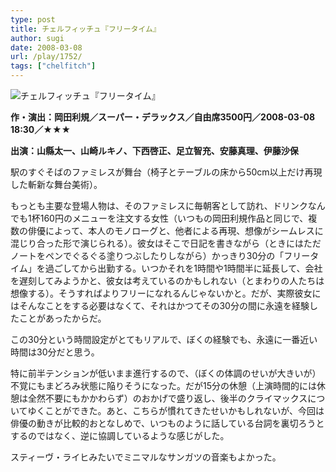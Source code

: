 ```yaml
---
type: post
title: チェルフィッチュ『フリータイム』
author: sugi
date: 2008-03-08
url: /play/1752/
tags: ["chelfitch"]
---
```

<img src="/images/play/20080308.jpg" alt="チェルフィッチュ『フリータイム』" class="alignleft" />

**作・演出：岡田利規／スーパー・デラックス／自由席3500円／2008-03-08 18:30／★★★**

**出演：山縣太一、山崎ルキノ、下西啓正、足立智充、安藤真理、伊藤沙保**

駅のすぐそばのファミレスが舞台（椅子とテーブルの床から50cm以上だけ再現した斬新な舞台美術）。

もっとも主要な登場人物は、そのファミレスに毎朝客として訪れ、ドリンクなんでも1杯160円のメニューを注文する女性（いつもの岡田利規作品と同じで、複数の俳優によって、本人のモノローグと、他者による再現、想像がシームレスに混じり合った形で演じられる）。彼女はそこで日記を書きながら（ときにはただノートをペンでぐるぐる塗りつぶしたりしながら）かっきり30分の「フリータイム」を過ごしてから出勤する。いつかそれを1時間や1時間半に延長して、会社を遅刻してみようかと、彼女は考えているのかもしれない（とまわりの人たちは想像する）。そうすればよりフリーになれるんじゃないかと。だが、実際彼女にはそんなことをする必要はなくて、それはかつてその30分の間に永遠を経験したことがあったからだ。

この30分という時間設定がとてもリアルで、ぼくの経験でも、永遠に一番近い時間は30分だと思う。

特に前半テンションが低いまま進行するので、（ぼくの体調のせいが大きいが）不覚にもまどろみ状態に陥りそうになった。だが15分の休憩（上演時間的には休憩は全然不要にもかかわらず）のおかげで盛り返し、後半のクライマックスについてゆくことができた。あと、こちらが慣れてきたせいかもしれないが、今回は俳優の動きが比較的おとなしめで、いつものように話している台詞を裏切ろうとするのではなく、逆に協調しているような感じがした。

スティーヴ・ライヒみたいでミニマルなサンガツの音楽もよかった。
